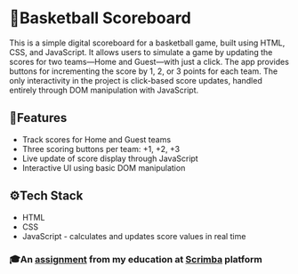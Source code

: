 # 🏀Basketball Scoreboard
This is a simple digital scoreboard for a basketball game, built using HTML, CSS, and JavaScript. It allows users to simulate a game by updating the scores for two teams—Home and Guest—with just a click. The app provides buttons for incrementing the score by 1, 2, or 3 points for each team. The only interactivity in the project is click-based score updates, handled entirely through DOM manipulation with JavaScript.

## 🎯Features
- Track scores for Home and Guest teams
- Three scoring buttons per team: +1, +2, +3
- Live update of score display through JavaScript
- Interactive UI using basic DOM manipulation

## ⚙️Tech Stack
- HTML
- CSS
- JavaScript - calculates and updates score values in real time 

### 🎓An [assignment](https://www.figma.com/file/YC48MCx4frBFtYoz6rNJE6/Basketball-Scoreboard?node-id=107%3A195) from my education at [Scrimba](https://scrimba.com/home) platform